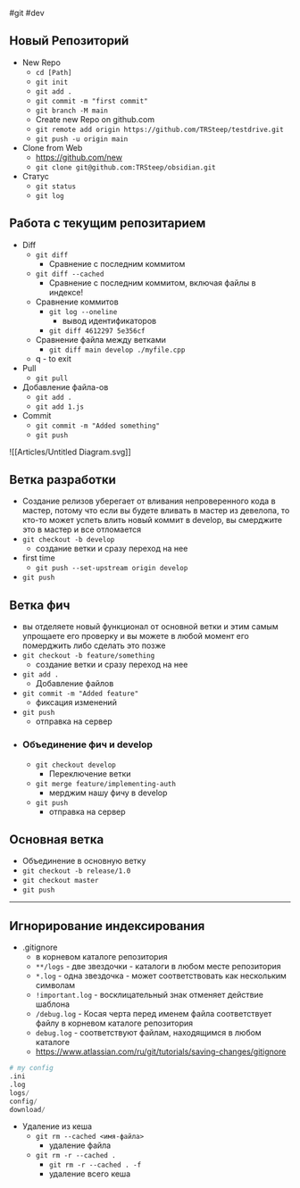 #git #dev 

## Новый Репозиторий
- New Repo
	- `cd [Path]`
	- `git init`
	- `git add .`
	- `git commit -m "first commit"`
	- `git branch -M main`
	- Create new Repo on github.com
	- `git remote add origin https://github.com/TRSteep/testdrive.git`
	- `git push -u origin main`
- Clone from Web
	- https://github.com/new
	- `git clone git@github.com:TRSteep/obsidian.git`
- Статус
	- `git status`
	- `git log`

## Работа с текущим репозитарием 
- Diff
	- `git diff`
		- Сравнение с последним коммитом
	- `git diff --cached`
		- Сравнение с последним коммитом, включая файлы в индексе!
	- Сравнение коммитов
		- `git log --oneline`
			- вывод идентификаторов
		- `git diff 4612297 5e356cf`
	- Сравнение файла между ветками
		- `git diff main develop ./myfile.cpp`
	- q - to exit
- Pull
	- `git pull`
- Добавление файла-ов
	- `git add .`
	- `git add 1.js`
- Commit
	- `git commit -m "Added something"`
	- `git push`

![[Articles/Untitled Diagram.svg]]

## Ветка разработки
- Создание релизов уберегает от вливания непроверенного кода в мастер, потому что если вы будете вливать в мастер из девелопа, то кто-то может успеть влить новый коммит в develop, вы смерджите это в мастер и все отломается
- `git checkout -b develop`
	- создание ветки и сразу переход на нее
- first time
	- `git push --set-upstream origin develop`
- `git push`

## Ветка фич
- вы отделяете новый функционал от основной ветки и этим самым упрощаете его проверку и вы можете в любой момент его померджить либо сделать это позже
- `git checkout -b feature/something`
	- создание ветки и сразу переход на нее
- `git add .`
	- Добавление файлов
- `git commit -m "Added feature"`
	- фиксация изменений
- `git push`
	- отправка на сервер
- ### Объединение фич и develop
	- `git checkout develop`
		- Переключение ветки
	- `git merge feature/implementing-auth`
		- мерджим нашу фичу в develop
	- `git push`
		- отправка на сервер

## Основная ветка
- Объединение в основную ветку
- `git checkout -b release/1.0`
- `git checkout master`
- `git push`

---
## Игнорирование индексирования
- .gitignore
	- в корневом каталоге репозитория
	- `**/logs` - две звездочки - каталоги в любом месте репозитория
	- `*.log` - одна звездочка - может соответствовать как нескольким символам
	- `!important.log` - восклицательный знак отменяет действие шаблона
	- `/debug.log` - Косая черта перед именем файла соответствует файлу в корневом каталоге репозитория
	- `debug.log` - соответствуют файлам, находящимся в любом каталоге
	- https://www.atlassian.com/ru/git/tutorials/saving-changes/gitignore
```python
# my config
.ini
.log
logs/
config/
download/
```

- Удаление из кеша
	- `git rm --cached <имя-файла>`
		- удаление файла
	- `git rm -r --cached .`
		-  `git rm -r --cached . -f`
		- удаление всего кеша